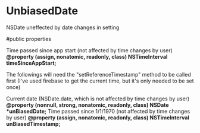 # UnbiasedDate
NSDate uneffected by date changes in setting

#public properties

Time passed since app start (not affected by time changes by user)
**@property (assign, nonatomic, readonly, class) NSTimeInterval timeSinceAppStart;**

The followings will need the "setReferenceTimestamp" method to be called first (I've used firebase to get the current time, but it's only needed to be set once)

Current date (NSDate.date, which is not affected by time changes by user)
**@property (nonnull, strong, nonatomic, readonly, class) NSDate \*unBiasedDate;**
Time passed since 1/1/1970 (not affected by time changes by user)
**@property (assign, nonatomic, readonly, class) NSTimeInterval unBiasedTimestamp;**
